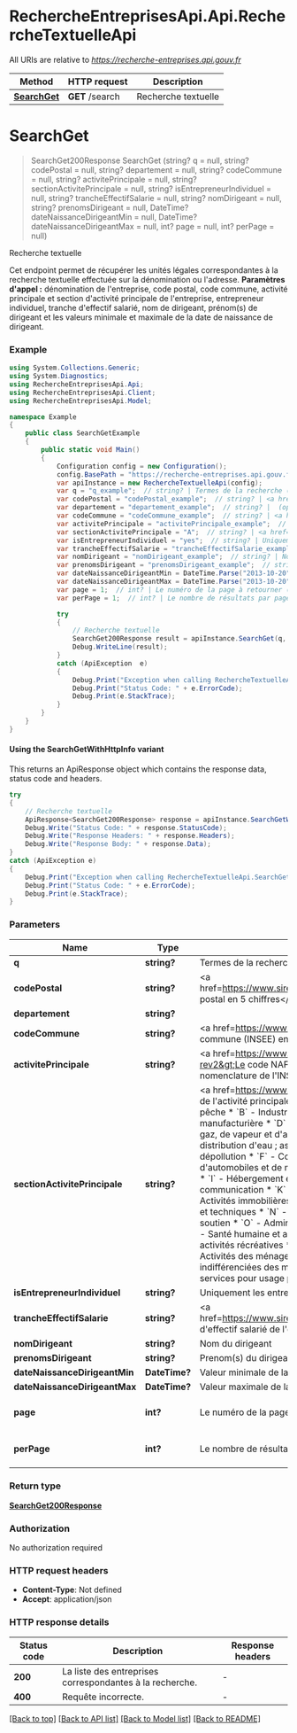 # RechercheEntreprisesApi.Api.RechercheTextuelleApi

All URIs are relative to *https://recherche-entreprises.api.gouv.fr*

| Method | HTTP request | Description |
|--------|--------------|-------------|
| [**SearchGet**](RechercheTextuelleApi.md#searchget) | **GET** /search | Recherche textuelle |

<a name="searchget"></a>
# **SearchGet**
> SearchGet200Response SearchGet (string? q = null, string? codePostal = null, string? departement = null, string? codeCommune = null, string? activitePrincipale = null, string? sectionActivitePrincipale = null, string? isEntrepreneurIndividuel = null, string? trancheEffectifSalarie = null, string? nomDirigeant = null, string? prenomsDirigeant = null, DateTime? dateNaissanceDirigeantMin = null, DateTime? dateNaissanceDirigeantMax = null, int? page = null, int? perPage = null)

Recherche textuelle

Cet endpoint permet de récupérer les unités légales correspondantes à la  recherche textuelle effectuée sur la dénomination ou l'adresse.  **Paramètres d'appel :** dénomination de l'entreprise, code postal, code commune, activité  principale et section d'activité principale de l'entreprise, entrepreneur  individuel, tranche d'effectif salarié, nom de dirigeant, prénom(s) de  dirigeant et les valeurs minimale et maximale de la date de naissance de  dirigeant. 

### Example
```csharp
using System.Collections.Generic;
using System.Diagnostics;
using RechercheEntreprisesApi.Api;
using RechercheEntreprisesApi.Client;
using RechercheEntreprisesApi.Model;

namespace Example
{
    public class SearchGetExample
    {
        public static void Main()
        {
            Configuration config = new Configuration();
            config.BasePath = "https://recherche-entreprises.api.gouv.fr";
            var apiInstance = new RechercheTextuelleApi(config);
            var q = "q_example";  // string? | Termes de la recherche (dénomination et/ou adresse) (optional) 
            var codePostal = "codePostal_example";  // string? | <a href=https://www.sirene.fr/sirene/public/variable/codpos>Code postal en 5 chiffres</a> (optional) 
            var departement = "departement_example";  // string? |  (optional) 
            var codeCommune = "codeCommune_example";  // string? | <a href=https://www.insee.fr/fr/information/2114819>Code commune (INSEE) en 5 caractères</a> (optional) 
            var activitePrincipale = "activitePrincipale_example";  // string? | <a href=https://www.sirene.fr/sirene/public/variable/apet700-rev2>Le code NAF ou code APE, un code d'activité suivant la nomenclature de l'INSEE</a> (optional) 
            var sectionActivitePrincipale = "A";  // string? | <a href=https://www.insee.fr/fr/information/2120875>Section de  l'activité principale :</a>    * `A` - Agriculture, sylviculture et pêche   * `B` - Industries extractives   * `C` - Industrie manufacturière   * `D` - Production et distribution d'électricité, de gaz, de vapeur et d'air conditionné   * `E` - Production et distribution d'eau ; assainissement, gestion des déchets et dépollution   * `F` -  Construction   * `G` -  Commerce ; réparation d'automobiles et de motocycles   * `H` -  Transports et entreposage   * `I` -  Hébergement et restauration   * `J` -  Information et communication   * `K` -  Activités financières et d'assurance   * `L` -  Activités immobilières   * `M` -  Activités spécialisées, scientifiques et techniques   * `N` -  Activités de services administratifs et de soutien   * `O` -  Administration publique   * `P` -  Enseignement   * `Q` -  Santé humaine et action sociale   * `R` -  Arts, spectacles et activités récréatives   * `S` -  Autres activités de services   * `T` -  Activités des ménages en tant qu'employeurs ; activités indifférenciées des ménages en tant que producteurs de biens et services pour usage propre   * `U` -  Activités extra-territoriales  (optional) 
            var isEntrepreneurIndividuel = "yes";  // string? | Uniquement les entreprises individuelles (optional) 
            var trancheEffectifSalarie = "trancheEffectifSalarie_example";  // string? | <a href=https://www.sirene.fr/sirene/public/variable/tefen>Tranche d'effectif salarié de l'entreprise</a> (optional) 
            var nomDirigeant = "nomDirigeant_example";  // string? | Nom du dirigeant (optional) 
            var prenomsDirigeant = "prenomsDirigeant_example";  // string? | Prenom(s) du dirigeant (optional) 
            var dateNaissanceDirigeantMin = DateTime.Parse("2013-10-20");  // DateTime? | Valeur minimale de la date de naissance du dirigeant (optional) 
            var dateNaissanceDirigeantMax = DateTime.Parse("2013-10-20");  // DateTime? | Valeur maximale de la date de naissance du dirigeant (optional) 
            var page = 1;  // int? | Le numéro de la page à retourner (optional)  (default to 1)
            var perPage = 1;  // int? | Le nombre de résultats par page (optional)  (default to 1)

            try
            {
                // Recherche textuelle
                SearchGet200Response result = apiInstance.SearchGet(q, codePostal, departement, codeCommune, activitePrincipale, sectionActivitePrincipale, isEntrepreneurIndividuel, trancheEffectifSalarie, nomDirigeant, prenomsDirigeant, dateNaissanceDirigeantMin, dateNaissanceDirigeantMax, page, perPage);
                Debug.WriteLine(result);
            }
            catch (ApiException  e)
            {
                Debug.Print("Exception when calling RechercheTextuelleApi.SearchGet: " + e.Message);
                Debug.Print("Status Code: " + e.ErrorCode);
                Debug.Print(e.StackTrace);
            }
        }
    }
}
```

#### Using the SearchGetWithHttpInfo variant
This returns an ApiResponse object which contains the response data, status code and headers.

```csharp
try
{
    // Recherche textuelle
    ApiResponse<SearchGet200Response> response = apiInstance.SearchGetWithHttpInfo(q, codePostal, departement, codeCommune, activitePrincipale, sectionActivitePrincipale, isEntrepreneurIndividuel, trancheEffectifSalarie, nomDirigeant, prenomsDirigeant, dateNaissanceDirigeantMin, dateNaissanceDirigeantMax, page, perPage);
    Debug.Write("Status Code: " + response.StatusCode);
    Debug.Write("Response Headers: " + response.Headers);
    Debug.Write("Response Body: " + response.Data);
}
catch (ApiException e)
{
    Debug.Print("Exception when calling RechercheTextuelleApi.SearchGetWithHttpInfo: " + e.Message);
    Debug.Print("Status Code: " + e.ErrorCode);
    Debug.Print(e.StackTrace);
}
```

### Parameters

| Name | Type | Description | Notes |
|------|------|-------------|-------|
| **q** | **string?** | Termes de la recherche (dénomination et/ou adresse) | [optional]  |
| **codePostal** | **string?** | &lt;a href&#x3D;https://www.sirene.fr/sirene/public/variable/codpos&gt;Code postal en 5 chiffres&lt;/a&gt; | [optional]  |
| **departement** | **string?** |  | [optional]  |
| **codeCommune** | **string?** | &lt;a href&#x3D;https://www.insee.fr/fr/information/2114819&gt;Code commune (INSEE) en 5 caractères&lt;/a&gt; | [optional]  |
| **activitePrincipale** | **string?** | &lt;a href&#x3D;https://www.sirene.fr/sirene/public/variable/apet700-rev2&gt;Le code NAF ou code APE, un code d&#39;activité suivant la nomenclature de l&#39;INSEE&lt;/a&gt; | [optional]  |
| **sectionActivitePrincipale** | **string?** | &lt;a href&#x3D;https://www.insee.fr/fr/information/2120875&gt;Section de  l&#39;activité principale :&lt;/a&gt;    * &#x60;A&#x60; - Agriculture, sylviculture et pêche   * &#x60;B&#x60; - Industries extractives   * &#x60;C&#x60; - Industrie manufacturière   * &#x60;D&#x60; - Production et distribution d&#39;électricité, de gaz, de vapeur et d&#39;air conditionné   * &#x60;E&#x60; - Production et distribution d&#39;eau ; assainissement, gestion des déchets et dépollution   * &#x60;F&#x60; -  Construction   * &#x60;G&#x60; -  Commerce ; réparation d&#39;automobiles et de motocycles   * &#x60;H&#x60; -  Transports et entreposage   * &#x60;I&#x60; -  Hébergement et restauration   * &#x60;J&#x60; -  Information et communication   * &#x60;K&#x60; -  Activités financières et d&#39;assurance   * &#x60;L&#x60; -  Activités immobilières   * &#x60;M&#x60; -  Activités spécialisées, scientifiques et techniques   * &#x60;N&#x60; -  Activités de services administratifs et de soutien   * &#x60;O&#x60; -  Administration publique   * &#x60;P&#x60; -  Enseignement   * &#x60;Q&#x60; -  Santé humaine et action sociale   * &#x60;R&#x60; -  Arts, spectacles et activités récréatives   * &#x60;S&#x60; -  Autres activités de services   * &#x60;T&#x60; -  Activités des ménages en tant qu&#39;employeurs ; activités indifférenciées des ménages en tant que producteurs de biens et services pour usage propre   * &#x60;U&#x60; -  Activités extra-territoriales  | [optional]  |
| **isEntrepreneurIndividuel** | **string?** | Uniquement les entreprises individuelles | [optional]  |
| **trancheEffectifSalarie** | **string?** | &lt;a href&#x3D;https://www.sirene.fr/sirene/public/variable/tefen&gt;Tranche d&#39;effectif salarié de l&#39;entreprise&lt;/a&gt; | [optional]  |
| **nomDirigeant** | **string?** | Nom du dirigeant | [optional]  |
| **prenomsDirigeant** | **string?** | Prenom(s) du dirigeant | [optional]  |
| **dateNaissanceDirigeantMin** | **DateTime?** | Valeur minimale de la date de naissance du dirigeant | [optional]  |
| **dateNaissanceDirigeantMax** | **DateTime?** | Valeur maximale de la date de naissance du dirigeant | [optional]  |
| **page** | **int?** | Le numéro de la page à retourner | [optional] [default to 1] |
| **perPage** | **int?** | Le nombre de résultats par page | [optional] [default to 1] |

### Return type

[**SearchGet200Response**](SearchGet200Response.md)

### Authorization

No authorization required

### HTTP request headers

 - **Content-Type**: Not defined
 - **Accept**: application/json


### HTTP response details
| Status code | Description | Response headers |
|-------------|-------------|------------------|
| **200** | La liste des entreprises correspondantes à la recherche. |  -  |
| **400** | Requête incorrecte. |  -  |

[[Back to top]](#) [[Back to API list]](../README.md#documentation-for-api-endpoints) [[Back to Model list]](../README.md#documentation-for-models) [[Back to README]](../README.md)

